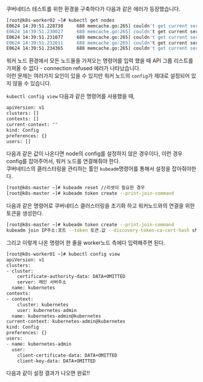 쿠버네티스 테스트를 위한 환경을 구축하다가 다음과 같은 에러가 등장했습니다.

``` sh
[root@k8s-worker02 ~]# kubectl get nodes
E0624 14:39:51.228730     688 memcache.go:265] couldn't get current server API group list: Get "http://localhost:8080/api?timeout=32s": dial tcp [::1]:8080: connect: connection refused
E0624 14:39:51.230027     688 memcache.go:265] couldn't get current server API group list: Get "http://localhost:8080/api?timeout=32s": dial tcp [::1]:8080: connect: connection refused
E0624 14:39:51.231077     688 memcache.go:265] couldn't get current server API group list: Get "http://localhost:8080/api?timeout=32s": dial tcp [::1]:8080: connect: connection refused
E0624 14:39:51.232011     688 memcache.go:265] couldn't get current server API group list: Get "http://localhost:8080/api?timeout=32s": dial tcp [::1]:8080: connect: connection refused
E0624 14:39:51.234365     688 memcache.go:265] couldn't get current server API group list: Get "http://localhost:8080/api?timeout=32s": dial tcp [::1]:8080: connect: connection refused
```

워커 노드 환경에서 모든 노드들을 가져오는 명령어를 입력 했을 때 API 그룹 리스트를 가져올 수 없다 - connection refused 에러가 나타났습니다.  
이런 문제는 여러가지 요인이 있을 수 있지만 워커 노드의 `config`가 제대로 설정되어 있지 않을 수 있습니다.

```kubectl config view```
다음과 같은 명령어를 사용했을 때,  

``` sh
apiVersion: v1
clusters: []
contexts: []
current-context: ""
kind: Config
preferences: {}
users: []
```

다음과 같은 값이 나온다면 node의 config를 설정하지 않은 경우이다, 이런 경우 config를 잡아주어서, 워커 노드를 연결해줘야 한다.  
쿠버네티스의 클러스터링을 관리하는 툴인 `kubeadm`명령어를 통해서 설정을 잡아줘야한다.

``` sh
[root@k8s-master ~]# kubeadm reset //리셋이 필요한 경우
[root@k8s-master ~]# kubeadm token create --print-join-command
```

다음과 같은 명령어로 쿠버네티스 클러스터링을 초기화 하고 워커노드와의 연결을 위한 토큰을 생성한다.

``` sh
[root@k8s-master ~]# kubeadm token create --print-join-command
kubeadm join IP주소:포트 --token 토큰.값 --discovery-token-ca-cert-hash sha256:해시값
```

그리고 이렇게 나온 명령어 한 줄을 worker노드 측에다 입력해주면 된다.

``` sh
[root@k8s-worker01 ~]# kubectl config view
apiVersion: v1
clusters:
- cluster:
    certificate-authority-data: DATA+OMITTED
    server: 메인 서버주소
  name: kubernetes
contexts:
- context:
    cluster: kubernetes
    user: kubernetes-admin
  name: kubernetes-admin@kubernetes
current-context: kubernetes-admin@kubernetes
kind: Config
preferences: {}
users:
- name: kubernetes-admin
  user:
    client-certificate-data: DATA+OMITTED
    client-key-data: DATA+OMITTED
```

다음과 같이 설정 결과가 나오면 완료!!
